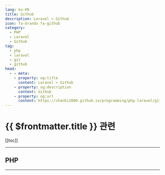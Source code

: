 ```yaml
---
lang: ko-KR
title: Github
description: Laravel > Github
icon: fa-brands fa-github
category:
  - PHP
  - Laravel
  - Github
tag: 
  - php 
  - laravel
  - git 
  - github 
head:
  - - meta:
    - property: og:title
      content: Laravel > Github
    - property: og:description
      content: Github
    - property: og:url
      content: https://chanhi2000.github.io/programming/php-laravel/github.html
---
```


# {{ $frontmatter.title }} 관련

[[toc]]

---

## PHP

<MyGithubItems jsonName="lang-php" />

---

<TagLinks />